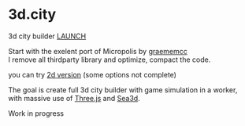 3d.city
=======

3d city builder [LAUNCH](http://lo-th.github.io/3d.city/index.html)<br>

Start with the exelent port of Micropolis by [graememcc](https://github.com/graememcc/micropolisJS) <br>
I remove all thirdparty library and optimize, compact the code.

you can try [2d version](http://lo-th.github.io/3d.city/index_2d.html) (some options not complete)

The goal is create full 3d city builder with game simulation in a worker,<br>
with massive use of [Three.js](https://github.com/mrdoob/three.js) and [Sea3d](https://github.com/sunag/sea3d).

Work in progress